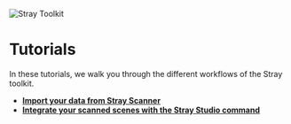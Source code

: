 ![Stray Toolkit](/images/stray-logo.png)
# Tutorials

In these tutorials, we walk you through the different workflows of the Stray toolkit.

- **[Import your data from Stray Scanner](/tutorials/import.md)**
- **[Integrate your scanned scenes with the Stray Studio command](/tutorials/integrating.md)**

